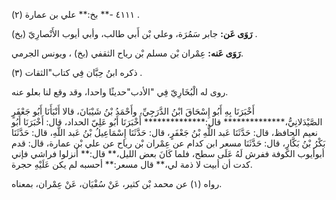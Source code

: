 ٤١١١ -** بخ:** علي بن عمارة (٢) .

**رَوَى عَن:** جابر سَمُرَة، وعلي بْن أَبي طالب، وأبي أيوب الأَنْصارِيّ (بخ) .

**رَوَى عَنه:** عِمْران بْن مسلم بْن رياح الثقفي (بخ) ، ويونس الجرمي.

ذكره ابنُ حِبَّان فِي كتاب"الثقات (٣) .

روى له الْبُخَارِيّ فِي "الأدب"حديثًا واحدا، وقد وقع لنا بعلو عنه.

أَخْبَرَنَا بِهِ أَبُو إِسْحَاقَ ابْنُ الدَّرَجِيِّ، وأَحْمَدُ بْنُ شَيْبَانَ، قالا أَنْبَأَنَا أَبُو جَعْفَرٍ الصَّيْدَلانِيُّ،************** قال:************** أَخْبَرَنَا أَبُو عَلِيّ الحداد، قال: أَخْبَرَنَا أَبُو نعيم الحافظ، قال: حَدَّثَنَا عَبد اللَّهِ بْنُ جَعْفَرٍ، قال: حَدَّثَنَا إِسْمَاعِيلُ بْنُ عَبد اللَّهِ، قال: حَدَّثَنَا بَكْرُ بْنُ بَكَّارٍ، قال: حَدَّثَنَا مسعر ابن كدام عن عِمْران بْن رياح عن علي بْن عمارة، قال: قدم أبوأيوب الكوفة ففرش لَهُ عَلَى سطح، فلما كَانَ بعض الليل،** قال:** أنزلوا فراشي فإني كدت أن أبيت لا ذمة لي،** قال مسعر:** أحسبه لم يكن عَلَيْهِ حجرة.

رواه (١) عن محمد بْن كثير، عَنْ سُفْيَان، عَنْ عِمْران، بمعناه.